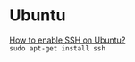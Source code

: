 
# Ubuntu

[How to enable SSH on Ubuntu?](http://www.techportal.co.za/linux/217-how-to-enable-ssh-on-ubuntu)  
`sudo apt-get install ssh`